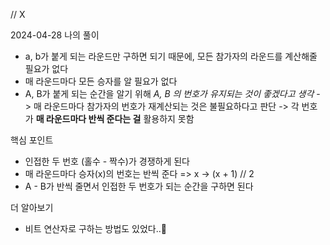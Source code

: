 // X

2024-04-28
나의 풀이

- a, b가 붙게 되는 라운드만 구하면 되기 때문에, 모든 참가자의 라운드를 계산해줄 필요가 없다
- 매 라운드마다 모든 승자를 알 필요가 없다
- A, B가 붙게 되는 순간을 알기 위해 _A, B 의 번호가 유지되는 것이 좋겠다고 생각_ -> 매 라운드마다 참가자의 번호가 재계산되는 것은 불필요하다고 판단 -> 각 번호가 **매 라운드마다 반씩 준다는 걸** 활용하지 못함

핵심 포인트

- 인접한 두 번호 (홀수 - 짝수)가 경쟁하게 된다
- 매 라운드마다 승자(x)의 번호는 반씩 준다 => x -> (x + 1) // 2
- A - B가 반씩 줄면서 인접한 두 번호가 되는 순간을 구하면 된다

더 알아보기

- 비트 연산자로 구하는 방법도 있었다..🤔
